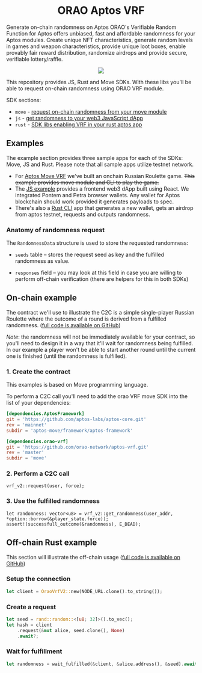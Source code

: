 <h1 align="center">
  ORAO Aptos VRF
</h1>

<p>
  Generate on-chain randomness on Aptos ORAO's Verifiable Random Function for Aptos offers unbiased, fast and affordable randomness for your Aptos modules. Create unique NFT characteristics, generate random levels in games and weapon characteristics, provide unique loot boxes, enable provably fair reward distribution, randomize airdrops and provide secure, verifiable lottery/raffle.
</p>
<p align="center">
  <a href="https://www.npmjs.com/package/@orao-network/aptos-vrf"><img src="https://img.shields.io/npm/v/%40orao-network%2Faptos-vrf?logo=apostrophe&color=purple"
  /></a>
</p>




This repository provides JS, Rust and Move SDKs. With these libs you'll be able to request on-chain randomness using ORAO VRF module.

SDK sections:
+ `move` - [request on-chain randomness from your move module](https://github.com/orao-network/aptos-vrf/tree/master/move)
+ `js` - [get randomness to your web3 JavaScript dApp](https://github.com/orao-network/aptos-vrf/tree/master/js)
+ `rust` - [SDK libs enabling VRF in your rust aptos app](https://github.com/orao-network/aptos-vrf/tree/master/rust)

## Examples
The example section provides three sample apps for each of the SDKs: Move, JS and Rust. Please note that all sample apps utilize testnet network.

+ For [Aptos Move VRF](https://github.com/orao-network/aptos-vrf/tree/master/examples/move) we've built an onchain Russian Roulette game. ~~This example provides move module and CLI to play the game.~~
+ The [JS example](https://github.com/orao-network/aptos-vrf/tree/master/examples/js) provides a frontend web3 dApp built using React. We integrated Pontem and Petra browser wallets. Any wallet for Aptos blockchain should work provided it generates payloads to spec.
+ There's also a [Rust CLI](https://github.com/orao-network/aptos-vrf/tree/master/examples/rust) app that generates a new wallet, gets an airdrop from aptos testnet, requests and outputs randomness.


### Anatomy of randomness request

The `RandomnessData` structure is used to store the requested randomness:

- `seeds` table – stores the request seed as key and the fulfilled randomness as value.

- `responses` field – you may look at this field in case you are willing to perform off-chain verification (there are helpers for this in both SDKs)

## On-chain example

The contract we'll use to illustrate the C2C is a simple single-player Russian Roulette where the outcome of a round is derived from a fulfilled randomness. ([full code is available on GitHub](https://github.com/orao-network/vrf-aptos/tree/master/sdk/examples/move))

*Note*: the randomness will not be immediately available for your contract, so you'll need to design it in a way that it'll wait for randomness being fulfilled. In our example a player won't be able to start another round until the current one is finished (until the randomness is fulfilled).

### 1. Create the contract

This examples is based on Move programming language.

To perform a C2C call you'll need to add the orao VRF move SDK into the list of your dependencies:

```toml
[dependencies.AptosFramework]
git = 'https://github.com/aptos-labs/aptos-core.git'
rev = 'mainnet'
subdir = 'aptos-move/framework/aptos-framework'

[dependencies.orao-vrf]
git = 'https://github.com/orao-network/aptos-vrf.git'
rev = 'master'
subdir = 'move'
```

### 2. Perform a C2C call

```move
vrf_v2::request(user, force);
```

### 3. Use the fulfilled randomness

```move
let randomness: vector<u8> = vrf_v2::get_randomness(user_addr, *option::borrow(&player_state.force));
assert!(successfull_outcome(&randomness), E_DEAD);
```


## Off-chain Rust example

This section will illustrate the off-chain usage ([full code is available on GitHub](https://github.com/orao-network/aptos-vrf/tree/master/rust))

### Setup the connection

```rs
let client = OraoVrfV2::new(NODE_URL.clone().to_string());
```

### Create a request

```rs
let seed = rand::random::<[u8; 32]>().to_vec();
let hash = client
    .request(&mut alice, seed.clone(), None)
    .await?;
```

### Wait for fulfillment

```rs
let randomness = wait_fulfilled(&client, &alice.address(), &seed).await?;
```
